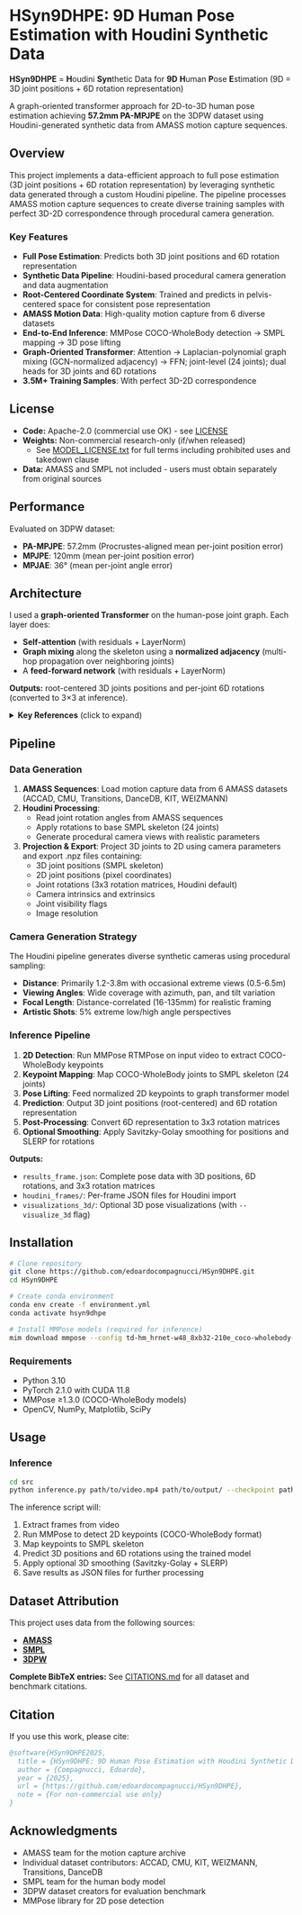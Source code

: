 # HSyn9DHPE: 9D Human Pose Estimation with Houdini Synthetic Data

**HSyn9DHPE** = **H**oudini **Syn**thetic Data for **9D** **H**uman **P**ose **E**stimation
(9D = 3D joint positions + 6D rotation representation)

A graph-oriented transformer approach for 2D-to-3D human pose estimation achieving **57.2mm PA-MPJPE** on the 3DPW dataset using Houdini-generated synthetic data from AMASS motion capture sequences.

## Overview

This project implements a data-efficient approach to full pose estimation (3D joint positions + 6D rotation representation) by leveraging synthetic data generated through a custom Houdini pipeline. The pipeline processes AMASS motion capture sequences to create diverse training samples with perfect 3D-2D correspondence through procedural camera generation.

### Key Features

- **Full Pose Estimation**: Predicts both 3D joint positions and 6D rotation representation
- **Synthetic Data Pipeline**: Houdini-based procedural camera generation and data augmentation
- **Root-Centered Coordinate System**: Trained and predicts in pelvis-centered space for consistent pose representation
- **AMASS Motion Data**: High-quality motion capture from 6 diverse datasets
- **End-to-End Inference**: MMPose COCO-WholeBody detection → SMPL mapping → 3D pose lifting
- **Graph-Oriented Transformer**: Attention → Laplacian-polynomial graph mixing (GCN-normalized adjacency) → FFN; joint-level (24 joints); dual heads for 3D joints and 6D rotations
- **3.5M+ Training Samples**: With perfect 3D-2D correspondence

## License

- **Code:** Apache-2.0 (commercial use OK) - see [LICENSE](./LICENSE)
- **Weights:** Non-commercial research-only (if/when released)
  - See [MODEL_LICENSE.txt](./MODEL_LICENSE.txt) for full terms including prohibited uses and takedown clause
- **Data:** AMASS and SMPL not included - users must obtain separately from original sources

## Performance

Evaluated on 3DPW dataset:
- **PA-MPJPE**: 57.2mm (Procrustes-aligned mean per-joint position error)
- **MPJPE**: 120mm (mean per-joint position error)
- **MPJAE**: 36° (mean per-joint angle error)

## Architecture

I used a **graph-oriented Transformer** on the human-pose joint graph. Each layer does:

- **Self-attention** (with residuals + LayerNorm)
- **Graph mixing** along the skeleton using a **normalized adjacency** (multi-hop propagation over neighboring joints)
- A **feed-forward network** (with residuals + LayerNorm)

**Outputs:** root-centered 3D joints positions and per-joint 6D rotations (converted to 3×3 at inference).

<details>
<summary><b>Key References</b> (click to expand)</summary>

```bibtex
@inproceedings{Vaswani2017Attention,
  title={Attention Is All You Need},
  author={Vaswani, Ashish and Shazeer, Noam and Parmar, Niki and Uszkoreit, Jakob and Jones, Llion and Gomez, Aidan N. and Kaiser, {\L}ukasz and Polosukhin, Illia},
  booktitle={NeurIPS}, year={2017}
}
@inproceedings{Defferrard2016ChebNet,
  title={Convolutional Neural Networks on Graphs with Fast Localized Spectral Filtering},
  author={Defferrard, Micha{\"e}l and Bresson, Xavier and Vandergheynst, Pierre},
  booktitle={NeurIPS}, year={2016}
}
@inproceedings{Kipf2017GCN,
  title={Semi-Supervised Classification with Graph Convolutional Networks},
  author={Kipf, Thomas N. and Welling, Max},
  booktitle={ICLR}, year={2017}
}
@inproceedings{Zhao2022GraFormer,
  title={GraFormer: Graph-Oriented Transformer for 3D Pose Estimation},
  author={Zhao, Wen and Tian, Yongjian and Ye, Qixiang and Jiao, Jianbin and Wang, Wenming},
  booktitle={CVPR}, year={2022}
}
@inproceedings{Martinez2017SimpleBaseline,
  title={A Simple Yet Effective Baseline for 3D Human Pose Estimation},
  author={Martinez, Julieta and Hossain, Rayat and Romero, Javier and Little, James J.},
  booktitle={ICCV}, year={2017}
}
@inproceedings{Zhou2019Rotation6D,
  title={On the Continuity of Rotation Representations in Neural Networks},
  author={Zhou, Yi and Barnes, Connelly and Lu, Jingwan and Yang, Jimei and Li, Hao},
  booktitle={CVPR}, year={2019}
}
```

</details>

## Pipeline

### Data Generation

1. **AMASS Sequences**: Load motion capture data from 6 AMASS datasets (ACCAD, CMU, Transitions, DanceDB, KIT, WEIZMANN)
2. **Houdini Processing**:
   - Read joint rotation angles from AMASS sequences
   - Apply rotations to base SMPL skeleton (24 joints)
   - Generate procedural camera views with realistic parameters
3. **Projection & Export**: Project 3D joints to 2D using camera parameters and export .npz files containing:
   - 3D joint positions (SMPL skeleton)
   - 2D joint positions (pixel coordinates)
   - Joint rotations (3x3 rotation matrices, Houdini default)
   - Camera intrinsics and extrinsics
   - Joint visibility flags
   - Image resolution

### Camera Generation Strategy

The Houdini pipeline generates diverse synthetic cameras using procedural sampling:
- **Distance**: Primarily 1.2-3.8m with occasional extreme views (0.5-6.5m)
- **Viewing Angles**: Wide coverage with azimuth, pan, and tilt variation
- **Focal Length**: Distance-correlated (16-135mm) for realistic framing
- **Artistic Shots**: 5% extreme low/high angle perspectives

### Inference Pipeline

1. **2D Detection**: Run MMPose RTMPose on input video to extract COCO-WholeBody keypoints
2. **Keypoint Mapping**: Map COCO-WholeBody joints to SMPL skeleton (24 joints)
3. **Pose Lifting**: Feed normalized 2D keypoints to graph transformer model
4. **Prediction**: Output 3D joint positions (root-centered) and 6D rotation representation
5. **Post-Processing**: Convert 6D representation to 3x3 rotation matrices
6. **Optional Smoothing**: Apply Savitzky-Golay smoothing for positions and SLERP for rotations

**Outputs:**
- `results_frame.json`: Complete pose data with 3D positions, 6D rotations, and 3x3 rotation matrices
- `houdini_frames/`: Per-frame JSON files for Houdini import
- `visualizations_3d/`: Optional 3D pose visualizations (with `--visualize_3d` flag)

## Installation

```bash
# Clone repository
git clone https://github.com/edoardocompagnucci/HSyn9DHPE.git
cd HSyn9DHPE

# Create conda environment
conda env create -f environment.yml
conda activate hsyn9dhpe

# Install MMPose models (required for inference)
mim download mmpose --config td-hm_hrnet-w48_8xb32-210e_coco-wholebody-384x288 --dest checkpoints/
```

### Requirements
- Python 3.10
- PyTorch 2.1.0 with CUDA 11.8
- MMPose ≥1.3.0 (COCO-WholeBody models)
- OpenCV, NumPy, Matplotlib, SciPy

## Usage

### Inference

```bash
cd src
python inference.py path/to/video.mp4 path/to/output/ --checkpoint path/to/checkpoint.pth --smooth_3d
```

The inference script will:
1. Extract frames from video
2. Run MMPose to detect 2D keypoints (COCO-WholeBody format)
3. Map keypoints to SMPL skeleton
4. Predict 3D positions and 6D rotations using the trained model
5. Apply optional 3D smoothing (Savitzky-Golay + SLERP)
6. Save results as JSON files for further processing

## Dataset Attribution

This project uses data from the following sources:

- **[AMASS](https://amass.is.tue.mpg.de/)**
- **[SMPL](https://smpl.is.tue.mpg.de/)**
- **[3DPW](https://virtualhumans.mpi-inf.mpg.de/3DPW/)**

**Complete BibTeX entries:** See [CITATIONS.md](./CITATIONS.md) for all dataset and benchmark citations.

## Citation

If you use this work, please cite:

```bibtex
@software{HSyn9DHPE2025,
  title = {HSyn9DHPE: 9D Human Pose Estimation with Houdini Synthetic Data},
  author = {Compagnucci, Edoardo},
  year = {2025},
  url = {https://github.com/edoardocompagnucci/HSyn9DHPE},
  note = {For non-commercial use only}
}
```

## Acknowledgments

- AMASS team for the motion capture archive
- Individual dataset contributors: ACCAD, CMU, KIT, WEIZMANN, Transitions, DanceDB
- SMPL team for the human body model
- 3DPW dataset creators for evaluation benchmark
- MMPose library for 2D pose detection
